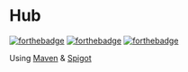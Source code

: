 # Hub

[![forthebadge](https://forthebadge.com/images/badges/built-with-love.svg)](https://forthebadge.com) 
[![forthebadge](https://forthebadge.com/images/badges/made-with-java.svg)](https://forthebadge.com) 
[![forthebadge](https://forthebadge.com/images/badges/it-works-why.svg)](https://forthebadge.com) 

Using [Maven](https://maven.apache.org/) & [Spigot](https://spigotmc.org)
